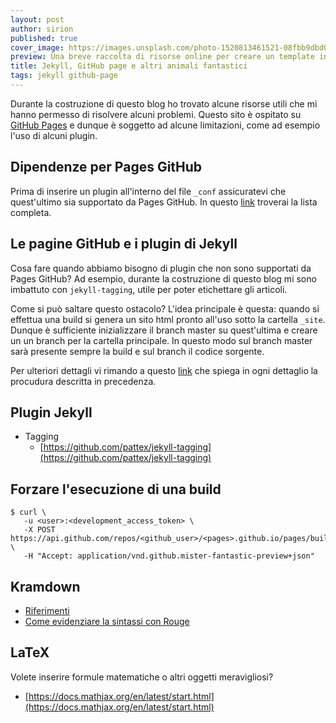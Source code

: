 ```yaml
---
layout: post
author: sirion
published: true
cover_image: https://images.unsplash.com/photo-1520813461521-08fbb9dbd04f?ixlib=rb-1.2.1&ixid=eyJhcHBfaWQiOjEyMDd9&auto=format&fit=crop&w=395&q=80
preview: Una breve raccolta di risorse online per creare un template in Jekyll
title: Jekyll, GitHub page e altri animali fantastici
tags: jekyll github-page
---
```


Durante la costruzione di questo blog ho trovato alcune risorse utili
che mi hanno permesso di risolvere alcuni problemi. Questo sito è
ospitato su [GitHub Pages](https://pages.github.com/) e dunque è soggetto
ad alcune limitazioni, come ad esempio l'uso di alcuni plugin.

## Dipendenze per Pages GitHub

Prima di inserire un plugin all'interno del file `_conf` assicuratevi
che quest'ultimo sia supportato da Pages GitHub. In questo
[link](https://pages.github.com/versions/) troverai la lista completa.


## Le pagine GitHub e i plugin di Jekyll

Cosa fare quando abbiamo bisogno di plugin che non sono supportati da Pages
GitHub? Ad esempio, durante la costruzione di questo blog mi sono imbattuto
con `jekyll-tagging`, utile per poter etichettare gli articoli.

Come si può saltare questo ostacolo? L'idea principale è questa: quando
si effettua una build si genera un sito html pronto all'uso sotto la
cartella `_site`. Dunque è sufficiente inizializzare il branch master
su quest'ultima e creare un un branch per la cartella principale. In
questo modo sul branch master sarà presente sempre la build e sul
branch il codice sorgente.

Per ulteriori dettagli vi rimando a questo [link](https://www.drewsilcock.co.uk/custom-jekyll-plugins)
che spiega in ogni dettaglio la procudura descritta in precedenza.

## Plugin Jekyll

 * Tagging
   * [https://github.com/pattex/jekyll-tagging](https://github.com/pattex/jekyll-tagging)

## Forzare l'esecuzione di una build

```
$ curl \
   -u <user>:<development_access_token> \
   -X POST https://api.github.com/repos/<github_user>/<pages>.github.io/pages/builds \
   -H "Accept: application/vnd.github.mister-fantastic-preview+json"
```

## Kramdown

 * [Riferimenti](https://kramdown.gettalong.org/quickref.html)
 * [Come evidenziare la sintassi con Rouge](https://bnhr.xyz/2017/03/25/add-syntax-highlighting-to-your-jekyll-site-with-rouge.html)

## LaTeX

Volete inserire formule matematiche o altri oggetti meravigliosi?

  * [https://docs.mathjax.org/en/latest/start.html](https://docs.mathjax.org/en/latest/start.html)
